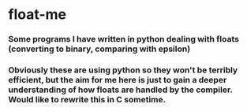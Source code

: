 # float-me
### Some programs I have written in python dealing with floats (converting to binary, comparing with epsilon)
### Obviously these are using python so they won't be terribly efficient, but the aim for me here is just to gain a deeper understanding of how floats are handled by the compiler. Would like to rewrite this in C sometime.
